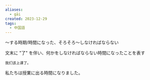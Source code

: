 ```yaml
---
aliases:
  - gāi
created: 2023-12-29
tags:
  - 中国語
---
```

〜する時期/時間になった、そろそろ〜しなければならない

文末に "了" を伴い、何かをしなければならない時間になったことを表す
```zh-cn
我们该上课了。
```
私たちは授業に出る時間になりました。
